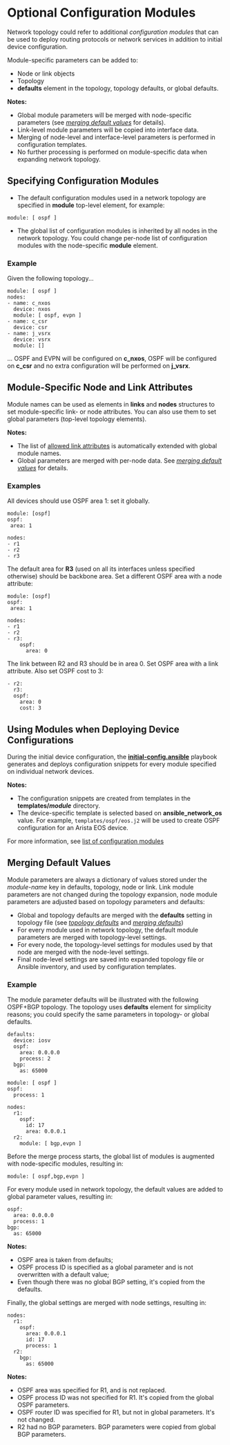 # Optional Configuration Modules

Network topology could refer to additional *configuration modules* that can be used to deploy routing protocols or network services in addition to initial device configuration.

Module-specific parameters can be added to:

* Node or link objects
* Topology
* **defaults** element in the topology, topology defaults, or global defaults.

**Notes:**
* Global module parameters will be merged with node-specific parameters (see *[merging default values](#merging-default-values)* for details).
* Link-level module parameters will be copied into interface data.
* Merging of node-level and interface-level parameters is performed in configuration templates.
* No further processing is performed on module-specific data when expanding network topology.

## Specifying Configuration Modules

* The default configuration modules used in a network topology are specified in **module** top-level element, for example:

```
module: [ ospf ]
```

* The global list of configuration modules is inherited by all nodes in the network topology. You could change per-node list of configuration modules with the node-specific **module** element.

### Example

Given the following topology...

```
module: [ ospf ]
nodes:
- name: c_nxos
  device: nxos
  module: [ ospf, evpn ]
- name: c_csr
  device: csr
- name: j_vsrx
  device: vsrx
  module: []
```

... OSPF and EVPN will be configured on **c_nxos**, OSPF will be configured on **c_csr** and no extra configuration will be performed on **j_vsrx**.

## Module-Specific Node and Link Attributes

Module names can be used as elements in **links** and **nodes** structures to set module-specific link- or node attributes. You can also use them to set global parameters (top-level topology elements).

**Notes:**

* The list of [allowed link attributes](links.md#link-attributes) is automatically extended with global module names.
* Global parameters are merged with per-node data. See *[merging default values](#merging-default-values)* for details.

### Examples

All devices should use OSPF area 1: set it globally.

```
module: [ospf]
ospf:
 area: 1

nodes:
- r1
- r2
- r3
```

The default area for **R3** (used on all its interfaces unless specified otherwise) should be backbone area. Set a different OSPF area with a node attribute:

```
module: [ospf]
ospf:
 area: 1

nodes:
- r1
- r2
- r3:
    ospf:
      area: 0
```

The link between R2 and R3 should be in area 0. Set OSPF area with a link attribute. Also set OSPF cost to 3:

```
- r2:
  r3:
  ospf:
    area: 0
    cost: 3
```

## Using Modules when Deploying Device Configurations

During the initial device configuration, the **[initial-config.ansible](configs.md)** playbook generates and deploys configuration snippets for every module specified on individual network devices.

**Notes:**

* The configuration snippets are created from templates in the **templates/_module_** directory.
* The device-specific template is selected based on **ansible_network_os** value. For example, `templates/ospf/eos.j2` will be used to create OSPF configuration for an Arista EOS device.

For more information, see [list of configuration modules](module-reference.md)

## Merging Default Values

Module parameters are always a dictionary of values stored under the *module-name* key in defaults, topology, node or link. Link module parameters are not changed during the topology expansion, node module parameters are adjusted based on topology parameters and defaults:

* Global and topology defaults are merged with the **defaults** setting in topology file (see [*topology defaults*](create-topology.md#defaults) and *[merging defaults](addressing.md#merging-defaults)*)
* For every module used in network topology, the default module parameters are merged with topology-level settings.
* For every node, the topology-level settings for modules used by that node are merged with the node-level settings.
* Final node-level settings are saved into expanded topology file or Ansible inventory, and used by configuration templates.

### Example

The module parameter defaults will be illustrated with the following OSPF+BGP topology. The topology uses **defaults** element for simplicity reasons; you could specify the same parameters in topology- or global defaults.

```
defaults:
  device: iosv
  ospf:
    area: 0.0.0.0
    process: 2
  bgp:
    as: 65000

module: [ ospf ]
ospf:
  process: 1

nodes:
  r1:
    ospf:
      id: 17
      area: 0.0.0.1
  r2:
    module: [ bgp,evpn ]
```

Before the merge process starts, the global list of modules is augmented with node-specific modules, resulting in:

```
module: [ ospf,bgp,evpn ]
```

For every module used in network topology, the default values are added to global parameter values, resulting in:

```
ospf:
  area: 0.0.0.0
  process: 1
bgp:
  as: 65000
```

**Notes:**
* OSPF area is taken from defaults;
* OSPF process ID is specified as a global parameter and is not overwritten with a default value;
* Even though there was no global BGP setting, it's copied from the defaults.

Finally, the global settings are merged with node settings, resulting in:

```
nodes:
  r1:
    ospf:
      area: 0.0.0.1
      id: 17
      process: 1
  r2:
    bgp:
      as: 65000
```

**Notes:**
* OSPF area was specified for R1, and is not replaced.
* OSPF process ID was not specified for R1. It's copied from the global OSPF parameters.
* OSPF router ID was specified for R1, but not in global parameters. It's not changed.
* R2 had no BGP parameters. BGP parameters were copied from global BGP parameters.

